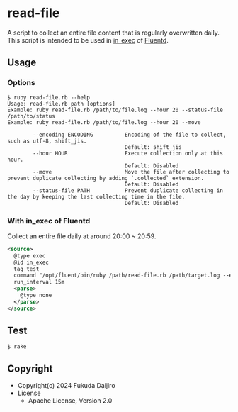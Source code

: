 # read-file

A script to collect an entire file content that is regularly overwritten daily.
This script is intended to be used in [in_exec](https://docs.fluentd.org/input/exec) of [Fluentd](https://www.fluentd.org/).

## Usage

### Options

```console
$ ruby read-file.rb --help
Usage: read-file.rb path [options]
Example: ruby read-file.rb /path/to/file.log --hour 20 --status-file /path/to/status
Example: ruby read-file.rb /path/to/file.log --hour 20 --move

        --encoding ENCODING          Encoding of the file to collect, such as utf-8, shift_jis.
                                     Default: shift_jis
        --hour HOUR                  Execute collection only at this hour.
                                     Default: Disabled
        --move                       Move the file after collecting to prevent duplicate collecting by adding `.collected` extension.
                                     Default: Disabled
        --status-file PATH           Prevent duplicate collecting in the day by keeping the last collecting time in the file.
                                     Default: Disabled
```

### With in_exec of Fluentd

Collect an entire file daily at around 20:00 ~ 20:59.

```xml
<source>
  @type exec
  @id in_exec
  tag test
  command "/opt/fluent/bin/ruby /path/read-file.rb /path/target.log --encoding utf-8 --hour 20 --status-file /path/status"
  run_interval 15m
  <parse>
    @type none
  </parse>
</source>
```

## Test

```console
$ rake
```

## Copyright

* Copyright(c) 2024 Fukuda Daijiro
* License
  * Apache License, Version 2.0
